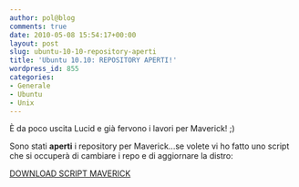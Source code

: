 ```yaml
---
author: pol@blog
comments: true
date: 2010-05-08 15:54:17+00:00
layout: post
slug: ubuntu-10-10-repository-aperti
title: 'Ubuntu 10.10: REPOSITORY APERTI!'
wordpress_id: 855
categories:
- Generale
- Ubuntu
- Unix
---
```


È da poco uscita Lucid e già fervono i lavori per Maverick! ;)

Sono stati **aperti** i repository per Maverick...se volete vi ho fatto uno script che si occuperà di cambiare i repo e di aggiornare la distro:


[DOWNLOAD SCRIPT MAVERICK](http://www.multiupload.com/92JLAPKNRR)



